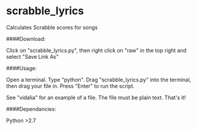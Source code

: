 scrabble_lyrics
===============

Calculates Scrabble scores for songs

####Download:

Click on "scrabble_lyrics.py", then right click on "raw" in the top right and select "Save Link As"

####Usage: 

Open a terminal. Type "python". Drag "scrabble_lyrics.py" into the terminal, then drag your file in. Press "Enter" to run the script.

See "vidalia" for an example of a file. The file must be plain text. That's it!

####Dependancies:

Python >2.7
